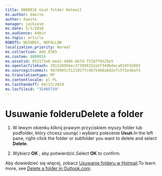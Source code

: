 ```yaml
---
title: 8000016 Usuń folder Hotmail
ms.author: daeite
author: daeite
manager: jackiesm
ms.date: 5/1/2018
ms.audience: Admin
ms.topic: article
ROBOTS: NOINDEX, NOFOLLOW
localization_priority: Normal
ms.collection: Adm_O365
ms.custom: 8000016
ms.assetid: 052172e6-bee2-4466-b674-75187f0225e5
ms.openlocfilehash: 291128956ec373999152a5f349bdaca919fd2893
ms.sourcegitcommit: 9d78905c512192ffc4675468abd2efc5f2e4baf4
ms.translationtype: MT
ms.contentlocale: pl-PL
ms.lasthandoff: 04/23/2019
ms.locfileid: "32405739"
---
```

# <a name="delete-a-folder"></a><span data-ttu-id="02d96-102">Usuwanie folderu</span><span class="sxs-lookup"><span data-stu-id="02d96-102">Delete a folder</span></span>

1. <span data-ttu-id="02d96-103">W lewym okienku kliknij prawym przyciskiem myszy folder lub podfolder, który chcesz usunąć i wybierz polecenie **Usuń**.</span><span class="sxs-lookup"><span data-stu-id="02d96-103">In the left pane, right-click the folder or subfolder you want to delete and select **Delete**.</span></span> 
    
2. <span data-ttu-id="02d96-104">Wybierz **OK** , aby potwierdzić.</span><span class="sxs-lookup"><span data-stu-id="02d96-104">Select **OK** to confirm.</span></span> 
    
<span data-ttu-id="02d96-105">Aby dowiedzieć się więcej, zobacz [Usuwanie folderu w Hotmail](https://go.microsoft.com/fwlink/p/?linkid=873134).</span><span class="sxs-lookup"><span data-stu-id="02d96-105">To learn more, see [Delete a folder in Outlook.com](https://go.microsoft.com/fwlink/p/?linkid=873134).</span></span>
  

